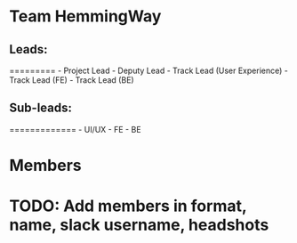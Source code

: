 # <h1>Team HemmingWay</h1>


## Leads:
=========
    - Project Lead
    - Deputy Lead
    - Track Lead (User Experience)
    - Track Lead (FE)
    - Track Lead (BE)


## Sub-leads:
=============
    - UI/UX
    - FE
    - BE
  

# **Members**
# TODO: Add members in format, name, slack username, headshots
